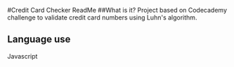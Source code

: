 #Credit Card Checker ReadMe
##What is it?
Project based on Codecademy challenge to validate credit card numbers using Luhn's algorithm.
## Language use
Javascript

